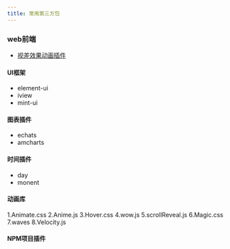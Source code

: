 ```yaml
---
title: 常用第三方包
---
```


### web前端
-   [视差效果动画插件](https://github.com/wagerfield/parallax)
#### UI框架
-   element-ui
-   iview
-   mint-ui
#### 图表插件
-   echats
-   amcharts
#### 时间插件
-   day
-   monent
#### 动画库
1.Animate.css
2.Anime.js
3.Hover.css
4.wow.js
5.scrollReveal.js
6.Magic.css
7.waves
8.Velocity.js
#### NPM项目插件
